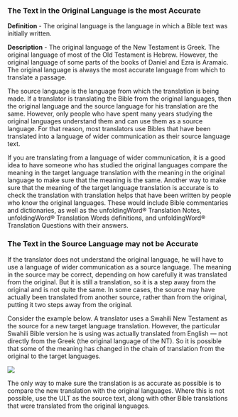 
### The Text in the Original Language is the most Accurate

**Definition** - The original language is the language in which a Bible text was initially written.

**Description** - The original language of the New Testament is Greek. The original language of most of the Old Testament is Hebrew. However, the original language of some parts of the books of Daniel and Ezra is Aramaic. The original language is always the most accurate language from which to translate a passage.

The source language is the language from which the translation is being made. If a translator is translating the Bible from the original languages, then the original language and the source language for his translation are the same. However, only people who have spent many years studying the original languages understand them and can use them as a source language. For that reason, most translators use Bibles that have been translated into a language of wider communication as their source language text.

If you are translating from a language of wider communication, it is a good idea to have someone who has studied the original languages compare the meaning in the target language translation with the meaning in the original language to make sure that the meaning is the same. Another way to make sure that the meaning of the target language translation is accurate is to check the translation with translation helps that have been written by people who know the original languages. These would include Bible commentaries and dictionaries, as well as the unfoldingWord® Translation Notes, unfoldingWord® Translation Words definitions, and unfoldingWord® Translation Questions with their answers.

### The Text in the Source Language may not be Accurate

If the translator does not understand the original language, he will have to use a language of wider communication as a source language. The meaning in the source may be correct, depending on how carefully it was translated from the original. But it is still a translation, so it is a step away from the original and is not quite the same. In some cases, the source may have actually been translated from another source, rather than from the original, putting it two steps away from the original.

Consider the example below. A translator uses a Swahili New Testament as the source for a new target language translation. However, the particular Swahili Bible version he is using was actually translated from English — not directly from the Greek (the original language of the NT). So it is possible that some of the meaning has changed in the chain of translation from the original to the target languages.

![](https://cdn.door43.org/ta/jpg/ol2sl2sl2tl_small_600-174.png)

The only way to make sure the translation is as accurate as possible is to compare the new translation with the original languages. Where this is not possible, use the ULT as the source text, along with other Bible translations that were translated from the original languages.
